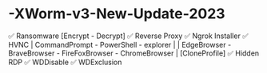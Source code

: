 # -XWorm-v3-New-Update-2023
✅ Ransomware [Encrypt - Decrypt] ✅ Reverse Proxy ✅ Ngrok Installer ✅ HVNC | CommandPrompt - PowerShell - explorer | | EdgeBrowser - BraveBrowser - FireFoxBrowser - ChromeBrowser | [CloneProfile] ✅ Hidden RDP ✅ WDDisable ✅ WDExclusion

